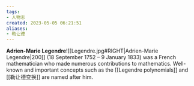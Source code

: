 ```yaml
---
tags: 
- 人物志
created: 2023-05-05 06:21:51
aliases: 
- 勒让德
---
```




**Adrien-Marie Legendre**![[Legendre.jpg#RIGHT|Adrien-Marie Legendre|200]] (18 September 1752 – 9 January 1833) was a French mathematician who made numerous contributions to mathematics. Well-known and important concepts such as the [[Legendre polynomials]] and [[勒让德变换]] are named after him.